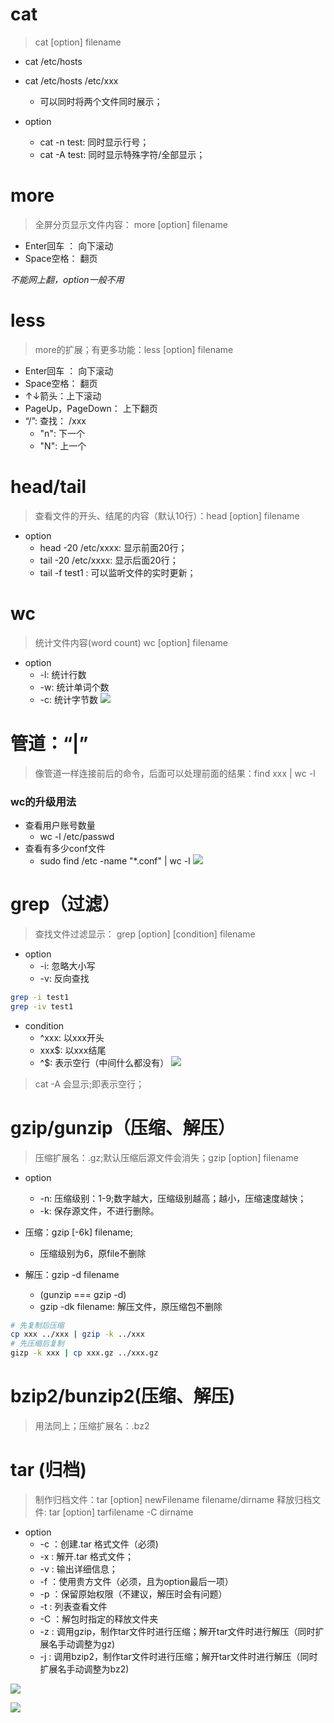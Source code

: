 # cat

> cat [option] filename

- cat /etc/hosts
- cat /etc/hosts /etc/xxx
	- 可以同时将两个文件同时展示；

- option
	- cat -n test: 同时显示行号；
	- cat -A test: 同时显示特殊字符/全部显示；

# more
> 全屏分页显示文件内容： more [option] filename

- Enter回车 ： 向下滚动
- Space空格： 翻页

*不能网上翻，option一般不用*

# less
> more的扩展；有更多功能：less [option] filename

- Enter回车 ： 向下滚动
- Space空格： 翻页
- ↑↓箭头：上下滚动
- PageUp，PageDown： 上下翻页
- “/”: 查找： /xxx
	- "n": 下一个
	- "N": 上一个

# head/tail
> 查看文件的开头、结尾的内容（默认10行）：head [option] filename

- option
	- head -20 /etc/xxxx: 显示前面20行；
	- tail -20 /etc/xxxx: 显示后面20行；
	- tail -f test1 : 可以监听文件的实时更新；

# wc
> 统计文件内容(word count) wc [option] filename

- option
	- -l: 统计行数
	- -w: 统计单词个数
	- -c: 统计字节数
![](查看文件内容_files/1.jpg)

# 管道：“|”
> 像管道一样连接前后的命令，后面可以处理前面的结果：find xxx | wc -l
### wc的升级用法
- 查看用户账号数量
	- wc -l /etc/passwd
- 查看有多少conf文件
	- sudo find /etc -name "*.conf" | wc -l
![](查看文件内容_files/2.jpg)

# grep（过滤）
> 查找文件过滤显示： grep [option] [condition] filename

- option
	- -i: 忽略大小写
	- -v: 反向查找
```bash
grep -i test1
grep -iv test1
```
- condition
	- ^xxx: 以xxx开头
	- xxx$: 以xxx结尾
	- ^$: 表示空行（中间什么都没有）
![](查看文件内容_files/3.jpg)

> cat -A 会显示$;$即表示空行；

# gzip/gunzip（压缩、解压）
> 压缩扩展名：.gz;默认压缩后源文件会消失；gzip [option] filename

- option
	- -n: 压缩级别：1-9;数字越大，压缩级别越高；越小，压缩速度越快；
	- -k: 保存源文件，不进行删除。

- 压缩：gzip [-6k] filename; 
	- 压缩级别为6，原file不删除
- 解压：gzip -d filename 
	- (gunzip  === gzip -d)
	- gzip -dk filename: 解压文件，原压缩包不删除
```bash
# 先复制后压缩
cp xxx ../xxx | gzip -k ../xxx
# 先压缩后复制
gizp -k xxx | cp xxx.gz ../xxx.gz
```




# bzip2/bunzip2(压缩、解压)

> 用法同上；压缩扩展名：.bz2

# tar (归档)
> 制作归档文件：tar [option] newFilename filename/dirname
> 释放归档文件: tar [option] tarfilename -C dirname

- option
	- -c ：创建.tar 格式文件（必须)
	- -x : 解开.tar 格式文件；
	- -v : 输出详细信息；
	- -f ：使用贵方文件（必须，且为option最后一项）
	- -p ：保留原始权限（不建议，解压时会有问题）
	- -t : 列表查看文件
	- -C ：解包时指定的释放文件夹
	- -z : 调用gzip，制作tar文件时进行压缩；解开tar文件时进行解压（同时扩展名手动调整为gz)
	- -j : 调用bzip2，制作tar文件时进行压缩；解开tar文件时进行解压（同时扩展名手动调整为bz2)

![](文件相关_files/1.jpg)

![](文件相关_files/2.jpg)